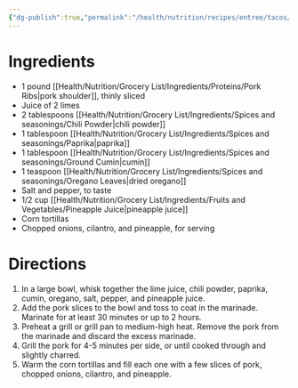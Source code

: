 ```yaml
---
{"dg-publish":true,"permalink":"/health/nutrition/recipes/entree/tacos/al-pastor-taco/","tags":["cookmate"]}
---
```




# Ingredients

-   1 pound [[Health/Nutrition/Grocery List/Ingredients/Proteins/Pork Ribs\|pork shoulder]], thinly sliced
-   Juice of 2 limes
-   2 tablespoons [[Health/Nutrition/Grocery List/Ingredients/Spices and seasonings/Chili Powder\|chili powder]]
-   1 tablespoon [[Health/Nutrition/Grocery List/Ingredients/Spices and seasonings/Paprika\|paprika]]
-   1 tablespoon [[Health/Nutrition/Grocery List/Ingredients/Spices and seasonings/Ground Cumin\|cumin]]
-   1 teaspoon [[Health/Nutrition/Grocery List/Ingredients/Spices and seasonings/Oregano Leaves\|dried oregano]]
-   Salt and pepper, to taste
-   1/2 cup [[Health/Nutrition/Grocery List/Ingredients/Fruits and Vegetables/Pineapple Juice\|pineapple juice]]
-   Corn tortillas
-   Chopped onions, cilantro, and pineapple, for serving

# Directions

1) In a large bowl, whisk together the lime juice, chili powder, paprika, cumin, oregano, salt, pepper, and pineapple juice.
2) Add the pork slices to the bowl and toss to coat in the marinade. Marinate for at least 30 minutes or up to 2 hours.
3) Preheat a grill or grill pan to medium-high heat. Remove the pork from the marinade and discard the excess marinade.
4) Grill the pork for 4-5 minutes per side, or until cooked through and slightly charred.
5) Warm the corn tortillas and fill each one with a few slices of pork, chopped onions, cilantro, and pineapple.